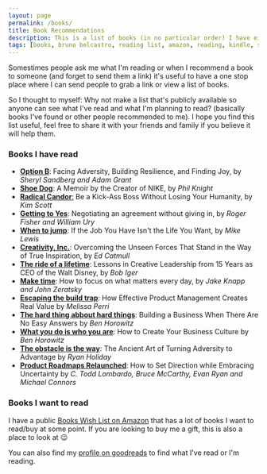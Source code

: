 ```yaml
---
layout: page
permalink: /books/
title: Book Recommendations
description: This is a list of books (in no particular order) I have either read or plan to read in the near future.
tags: [books, bruno belcastro, reading list, amazon, reading, kindle, self-improvement]
---
```


Somestimes people ask me what I'm reading or when I recommend a book to someone (and forget to send them a link) it's useful to have a one stop place where I can send people to grab a link or view a list of books. 

So I thought to myself: Why not make a list that's publicly available so anyone can see what I've read and what I'm planning to read? (basically books I've found or other people recommended to me). I hope you find this list useful, feel free to share it with your friends and family if you believe it will help them.

### Books I have read

* [**Option B**](https://amzn.to/2A4Msib): Facing Adversity, Building Resilience, and Finding Joy, by _Sheryl Sandberg and Adam Grant_
* [**Shoe Dog**](https://amzn.to/2LC1bWf): A Memoir by the Creator of NIKE, by _Phil Knight_
* [**Radical Candor**:](https://amzn.to/2A4N8UL) Be a Kick-Ass Boss Without Losing Your Humanity, by _Kim Scott_
* [**Getting to Yes**](https://amzn.to/2N683Mm): Negotiating an agreement without giving in, by _Roger Fisher and William Ury_
* [**When to jump**](https://amzn.to/2MKNhT2): If the Job You Have Isn't the Life You Want, by _Mike Lewis_
* [**Creativity, Inc.**](https://amzn.to/2LAronZ): Overcoming the Unseen Forces That Stand in the Way of True Inspiration, by _Ed Catmull_
* [**The ride of a lifetime**](https://amzn.eu/6EVpveo): Lessons in Creative Leadership from 15 Years as CEO of the Walt Disney, by _Bob Iger_
* [**Make time**](https://amzn.eu/9LHwrZK): How to focus on what matters every day, by _Jake Knapp and John Zeratsky_
* [**Escaping the build trap**](https://amzn.eu/dqFG38H): How Effective Product Management Creates Real Value by _Melissa Perri_
* [**The hard thing abbout hard things**](https://amzn.eu/h6xCmzQ): Building a Business When There Are No Easy Answers by _Ben Horowitz_
* [**What you do is who you are**](https://amzn.eu/gKF5lyr): How to Create Your Business Culture by _Ben Horowitz_ 
* [**The obstacle is the way**](https://amzn.eu/cTYtKAm): The Ancient Art of Turning Adversity to Advantage by _Ryan Holiday_
* [**Product Roadmaps Relaunched**](https://amzn.eu/dVcK7ex): How to Set Direction while Embracing Uncertainty by _C. Todd Lombardo, Bruce McCarthy, Evan Ryan and Michael Connors_

<!-- 

* [**Competing Against Luck**](https://amzn.eu/2UUeCg4): The Story Of Innovation And Customer Choice by _Clayton M Christensen_
* [**Give and Take**](https://amzn.to/2ovB460): A Revolutionary Approach to Success by _Adam Grant_
* [**Hooked**](https://amzn.to/2OetxV1): How to Build Habit-Forming Products by _Nir Eyal_
* [**Jobs to be Done**](https://amzn.to/2A7FoBn): Theory to Practice by _Anthony W. Ulwick_
* [**Tools Of Titans**](https://amzn.to/2LknlNq): The Tactics, Routines, and Habits of Billionaires, Icons, and World-Class Performers by _Tim Ferriss_
* [**Crucial Conversations**](https://amzn.to/2C6KAGq): Tools for Talking When Stakes Are High by _Kerry Patterson, Joseph Grenny, Ron McMillan and Al Switzler_
* [**Games People Play**](https://amzn.to/2owzuBa): The Psychology of Human Relationships by _Eric Berne_
* [**Thinking, fast and slow**](https://amzn.to/2NEdgIk) by _Daniel Kahneman_
* [**Good Strategy/Bad Strategy**](https://amzn.eu/iwxvDG9): The difference and why it matters by _Richard Rumelt_ -->

### Books I want to read

I have a public [Books Wish List on Amazon](https://www.amazon.co.uk/hz/wishlist/ls/10JXZ8KQRAI3D?ref_=wl_share) that has a lot of books I want to read/buy at some point. If you are looking to buy me a gift, this is also a place to look at 😉

You can also find my [profile on goodreads](https://www.goodreads.com/bbelcastro) to find what I've read or I'm reading.